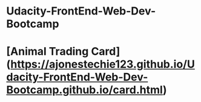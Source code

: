 # Udacity-FrontEnd-Web-Dev-Bootcamp
# [Animal Trading Card] (https://ajonestechie123.github.io/Udacity-FrontEnd-Web-Dev-Bootcamp.github.io/card.html)
